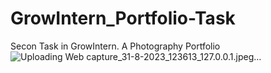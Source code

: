 # GrowIntern_Portfolio-Task
Secon Task in GrowIntern. A Photography Portfolio
![Uploading Web capture_31-8-2023_123613_127.0.0.1.jpeg…]()
